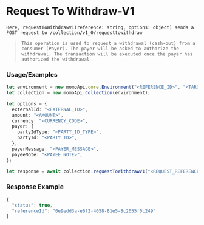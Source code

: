# Request To Withdraw-V1

`Here, requestToWithdrawV1(reference: string, options: object) sends a POST request to /collection/v1_0/requesttowithdraw`

> `This operation is used to request a withdrawal (cash-out) from a consumer (Payer). The payer will be asked to authorize the withdrawal. The transaction will be executed once the payer has authorized the withdrawal`

### Usage/Examples

```ts
let environment = new momoApi.core.Environment("<REFERENCE_ID>", "<TARGET_ENVIRONMENT>", "<CALLBACK_URL>", "<OPTIONS>");
let collection = new momoApi.Collection(environment);

let options = {
  externalId: "<EXTERNAL_ID>",
  amount: "<AMOUNT>",
  currency: "<CURRENCY_CODE>",
  payer: {
    partyIdType: "<PARTY_ID_TYPE>",
    partyId: "<PARTY_ID>",
  },
  payerMessage: "<PAYER_MESSAGE>",
  payeeNote: "<PAYEE_NOTE>",
};

let response = await collection.requestToWithdrawV1("<REQUEST_REFERENCE_ID>", options);
```

### Response Example

```ts
{
  "status": true,
  "referenceId": "0e9edd3a-e6f2-4058-81e5-8c2055f0c249"
}
```